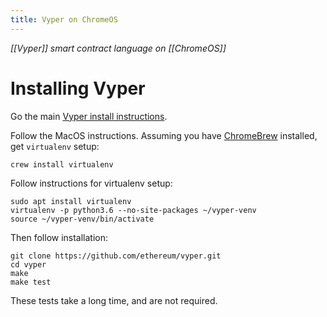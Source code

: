 ```yaml
---
title: Vyper on ChromeOS
---
```

_[[Vyper]] smart contract language on [[ChromeOS]]_

# Installing Vyper
Go the main [Vyper install instructions](https://vyper.readthedocs.io/en/latest/installing-vyper.html).

Follow the MacOS instructions. Assuming you have [ChromeBrew](/chromebook/chromebrew) installed, get ```virtualenv``` setup:

```
crew install virtualenv
```

Follow instructions for virtualenv setup:

```
sudo apt install virtualenv
virtualenv -p python3.6 --no-site-packages ~/vyper-venv
source ~/vyper-venv/bin/activate
```

Then follow installation:

```
git clone https://github.com/ethereum/vyper.git
cd vyper
make
make test
```

These tests take a long time, and are not required.